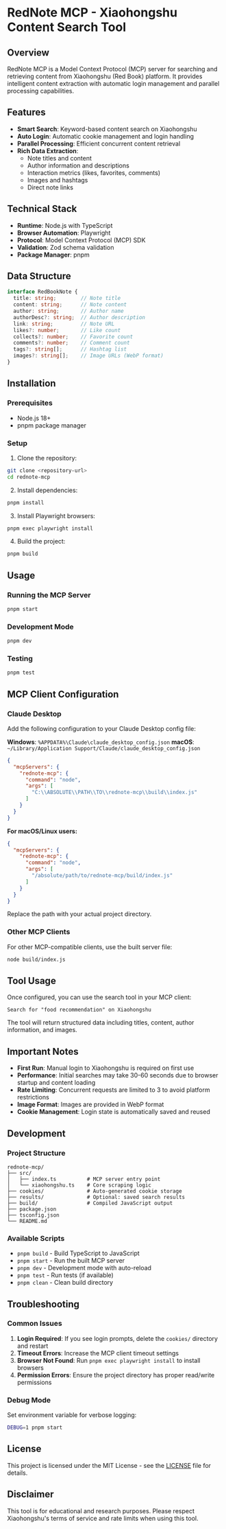 # RedNote MCP - Xiaohongshu Content Search Tool

## Overview

RedNote MCP is a Model Context Protocol (MCP) server for searching and retrieving content from Xiaohongshu (Red Book) platform. It provides intelligent content extraction with automatic login management and parallel processing capabilities.

## Features

- **Smart Search**: Keyword-based content search on Xiaohongshu
- **Auto Login**: Automatic cookie management and login handling
- **Parallel Processing**: Efficient concurrent content retrieval
- **Rich Data Extraction**:
  - Note titles and content
  - Author information and descriptions
  - Interaction metrics (likes, favorites, comments)
  - Images and hashtags
  - Direct note links

## Technical Stack

- **Runtime**: Node.js with TypeScript
- **Browser Automation**: Playwright
- **Protocol**: Model Context Protocol (MCP) SDK
- **Validation**: Zod schema validation
- **Package Manager**: pnpm

## Data Structure

```typescript
interface RedBookNote {
  title: string;        // Note title
  content: string;      // Note content
  author: string;       // Author name
  authorDesc?: string;  // Author description
  link: string;         // Note URL
  likes?: number;       // Like count
  collects?: number;    // Favorite count
  comments?: number;    // Comment count
  tags?: string[];      // Hashtag list
  images?: string[];    // Image URLs (WebP format)
}
```

## Installation

### Prerequisites
- Node.js 18+ 
- pnpm package manager

### Setup

1. Clone the repository:
```bash
git clone <repository-url>
cd rednote-mcp
```

2. Install dependencies:
```bash
pnpm install
```

3. Install Playwright browsers:
```bash
pnpm exec playwright install
```

4. Build the project:
```bash
pnpm build
```

## Usage

### Running the MCP Server

```bash
pnpm start
```

### Development Mode

```bash
pnpm dev
```

### Testing

```bash
pnpm test
```

## MCP Client Configuration

### Claude Desktop

Add the following configuration to your Claude Desktop config file:

**Windows**: `%APPDATA%\Claude\claude_desktop_config.json`
**macOS**: `~/Library/Application Support/Claude/claude_desktop_config.json`

```json
{
  "mcpServers": {
    "rednote-mcp": {
      "command": "node",
      "args": [
        "C:\\ABSOLUTE\\PATH\\TO\\rednote-mcp\\build\\index.js"
      ]
    }
  }
}
```

**For macOS/Linux users:**
```json
{
  "mcpServers": {
    "rednote-mcp": {
      "command": "node",
      "args": [
        "/absolute/path/to/rednote-mcp/build/index.js"
      ]
    }
  }
}
```

Replace the path with your actual project directory.

### Other MCP Clients

For other MCP-compatible clients, use the built server file:
```bash
node build/index.js
```

## Tool Usage

Once configured, you can use the search tool in your MCP client:

```
Search for "food recommendation" on Xiaohongshu
```

The tool will return structured data including titles, content, author information, and images.

## Important Notes

- **First Run**: Manual login to Xiaohongshu is required on first use
- **Performance**: Initial searches may take 30-60 seconds due to browser startup and content loading
- **Rate Limiting**: Concurrent requests are limited to 3 to avoid platform restrictions
- **Image Format**: Images are provided in WebP format
- **Cookie Management**: Login state is automatically saved and reused

## Development

### Project Structure
```
rednote-mcp/
├── src/
│   ├── index.ts          # MCP server entry point
│   └── xiaohongshu.ts    # Core scraping logic
├── cookies/              # Auto-generated cookie storage
├── results/              # Optional: saved search results
├── build/                # Compiled JavaScript output
├── package.json
├── tsconfig.json
└── README.md
```

### Available Scripts

- `pnpm build` - Build TypeScript to JavaScript
- `pnpm start` - Run the built MCP server
- `pnpm dev` - Development mode with auto-reload
- `pnpm test` - Run tests (if available)
- `pnpm clean` - Clean build directory

## Troubleshooting

### Common Issues

1. **Login Required**: If you see login prompts, delete the `cookies/` directory and restart
2. **Timeout Errors**: Increase the MCP client timeout settings
3. **Browser Not Found**: Run `pnpm exec playwright install` to install browsers
4. **Permission Errors**: Ensure the project directory has proper read/write permissions

### Debug Mode

Set environment variable for verbose logging:
```bash
DEBUG=1 pnpm start
```

## License

This project is licensed under the MIT License - see the [LICENSE](LICENSE) file for details.

## Disclaimer

This tool is for educational and research purposes. Please respect Xiaohongshu's terms of service and rate limits when using this tool.
